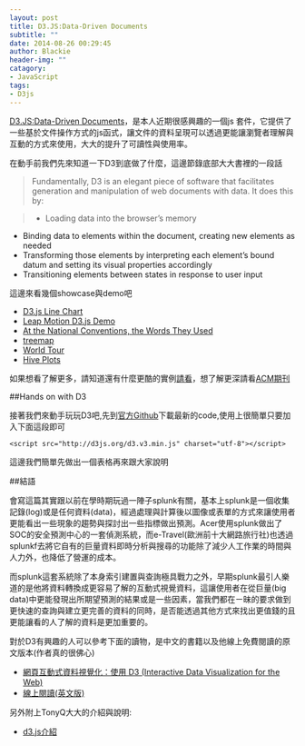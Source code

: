 ```yaml
---
layout: post
title: D3.JS:Data-Driven Documents
subtitle: ""
date: 2014-08-26 00:29:45
author: Blackie
header-img: ""
catagory:
- JavaScript
tags: 
- D3js
---
```


<!-- More -->


[D3.JS:Data-Driven Documents](https://github.com/mbostock/d3/wiki)，是本人近期很感興趣的一個js 套件，它提供了一些基於文件操作方式的js函式，讓文件的資料呈現可以透過更能讓瀏覽者理解與互動的方式來使用，大大的提升了可讀性與使用率。

在動手前我們先來知道一下D3到底做了什麼，這邊節錄底部大大書裡的一段話

>Fundamentally, D3 is an elegant piece of software that facilitates generation and manipulation of web documents with data. It does this by:

>- Loading data into the browser’s memory
- Binding data to elements within the document, creating new elements as needed
- Transforming those elements by interpreting each element’s bound datum and setting its visual properties accordingly
- Transitioning elements between states in response to user input

這邊來看幾個showcase與demo吧

- [D3.js Line Chart](http://www.youtube.com/watch?v=1_LDH1T1D1Y)
- [Leap Motion D3.js Demo](http://www.youtube.com/watch?v=qYEHt_ykDR0)
- [At the National Conventions, the Words They Used](http://www.nytimes.com/interactive/2012/09/06/us/politics/convention-word-counts.html?_r=0)
- [treemap](http://mbostock.github.io/d3/talk/20111018/treemap.html)
- [World Tour](http://bl.ocks.org/mbostock/4183330)
- [Hive Plots](http://bost.ocks.org/mike/hive/)


如果想看了解更多，請知道還有什麼更酷的實例[請看](https://github.com/mbostock/d3/wiki/Gallery)，想了解更深請看[ACM期刊](http://dl.acm.org/citation.cfm?id=2068631)

##Hands on with D3

接著我們來動手玩玩D3吧,先到[官方Github](https://github.com/mbostock/d3/wiki)下載最新的code,使用上很簡單只要加入下面這段即可

	<script src="http://d3js.org/d3.v3.min.js" charset="utf-8"></script>

這邊我們簡單先做出一個表格再來跟大家說明

##結語

會寫這篇其實跟以前在學時期玩過一陣子splunk有關，基本上splunk是一個收集記錄(log)或是任何資料(data)，經過處理與計算後以圖像或表單的方式來讓使用者更能看出一些現象的趨勢與探討出一些指標做出預測。Acer使用splunk做出了SOC的安全預測中心的一套偵測系統，而e-Travel(歐洲前十大網路旅行社)也透過splunkf去將它自有的巨量資料即時分析與搜尋的功能除了減少人工作業的時間與人力外，也降低了營運的成本。

而splunk這套系統除了本身索引建置與查詢極具戰力之外，早期splunk最引人樂道的是他將資料轉換成更容易了解的互動式視覺資料，這讓使用者在從巨量(big data)中更能發現出所期望預測的結果或是一些因素，當我們都在ㄧ昧的要求做到更快速的查詢與建立更完善的資料的同時，是否能透過其他方式來找出更值錢的且更能讓看的人了解的資料是更加重要的。

對於D3有興趣的人可以參考下面的讀物，是中文的書籍以及他線上免費閱讀的原文版本(作者真的很佛心)

- [網頁互動式資料視覺化：使用 D3 (Interactive Data Visualization for the Web)](http://www.tenlong.com.tw/items/9862769858?item_id=887625)
- [線上閱讀(英文版)](http://chimera.labs.oreilly.com/books/1230000000345/index.html)

另外附上TonyQ大大的介紹與說明:

- [d3.js介紹](http://www.youtube.com/watch?v=7nnZOIXIZ3k)